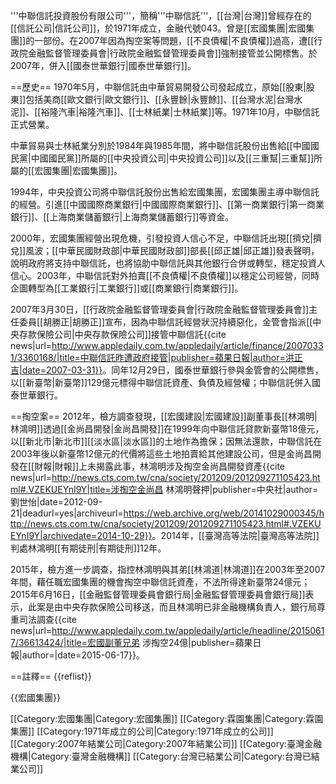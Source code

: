 '''中聯信託投資股份有限公司'''，簡稱'''中聯信託'''，[[台灣|台灣]]曾經存在的[[信託公司|信託公司]]，於1971年成立，金融代號043。曾是[[宏國集團|宏國集團]]的一部份。在2007年因為掏空案等問題，[[不良債權|不良債權]]過高，遭[[行政院金融監督管理委員會|行政院金融監督管理委員會]]強制接管並公開標售。於2007年，併入[[國泰世華銀行|國泰世華銀行]]。

==歷史==
1970年5月，中聯信託由中華貿易開發公司發起成立，原始[[股東|股東]]包括美商[[歐文銀行|歐文銀行]]、[[永豐餘|永豐餘]]、[[台灣水泥|台灣水泥]]、[[裕隆汽車|裕隆汽車]]、[[士林紙業|士林紙業]]等。1971年10月，中聯信託正式營業。

中華貿易與士林紙業分別於1984年與1985年間，將中聯信託股份出售給[[中國國民黨|中國國民黨]]所屬的[[中央投資公司|中央投資公司]]以及[[三重幫|三重幫]]所屬的[[宏國集團|宏國集團]]。

1994年，中央投資公司將中聯信託股份出售給宏國集團，宏國集團主導中聯信託的經營。引進[[中國國際商業銀行|中國國際商業銀行]]、[[第一商業銀行|第一商業銀行]]、[[上海商業儲蓄銀行|上海商業儲蓄銀行]]等資金。

2000年，宏國集團經營出現危機，引發投資人信心不足，中聯信託出現[[擠兌|擠兌]]風波；[[中華民國財政部|中華民國財政部]]部長[[邱正雄|邱正雄]]發表聲明，說明政府將支持中聯信託，也將協助中聯信託與其他銀行合併或轉型，穩定投資人信心。2003年，中聯信託對外拍賣[[不良債權|不良債權]]以穩定公司經營，同時企圖轉型為[[工業銀行|工業銀行]]或[[商業銀行|商業銀行]]。

2007年3月30日，[[行政院金融監督管理委員會|行政院金融監督管理委員會]]主任委員[[胡勝正|胡勝正]]宣布，因為中聯信託經營狀況持續惡化，金管會指派[[中央存款保險公司|中央存款保險公司]]接管中聯信託<ref>{{cite news|url=http://www.appledaily.com.tw/appledaily/article/finance/20070331/3360168/|title=中聯信託昨遭政府接管|publisher=蘋果日報|author=洪正吉|date=2007-03-31}}</ref>。同年12月29日，國泰世華銀行參與金管會的公開標售，以[[新臺幣|新臺幣]]129億元標得中聯信託資產、負債及經營權；中聯信託併入國泰世華銀行。

==掏空案==
2012年，檢方調查發現，[[宏國建設|宏國建設]]副董事長[[林鴻明|林鴻明]]透過[[金尚昌開發|金尚昌開發]]在1999年向中聯信託貸款新臺幣18億元，以[[新北市|新北市]][[淡水區|淡水區]]的土地作為擔保；因無法還款，中聯信託在2003年後以新臺幣12億元的代價將這些土地拍賣給其他建設公司，但是金尚昌開發在[[財報|財報]]上未揭露此事，林鴻明涉及掏空金尚昌開發資產<ref>{{cite news|url=http://news.cts.com.tw/cna/society/201209/201209271105423.html#.VZEKUEYnI9Y|title=涉掏空金尚昌 林鴻明聲押|publisher=中央社|author=劉世怡|date=2012-09-21|deadurl=yes|archiveurl=https://web.archive.org/web/20141029000345/http://news.cts.com.tw/cna/society/201209/201209271105423.html#.VZEKUEYnI9Y|archivedate=2014-10-29}}</ref>。2014年，[[臺灣高等法院|臺灣高等法院]]判處林鴻明[[有期徒刑|有期徒刑]]12年。

2015年，檢方進一步調查，指控林鴻明與其弟[[林鴻道|林鴻道]]在2003年至2007年間，藉任職宏國集團的機會掏空中聯信託資產，不法所得達新臺幣24億元；2015年6月16日，[[金融監督管理委員會銀行局|金融監督管理委員會銀行局]]表示，此案是由中央存款保險公司移送，而且林鴻明已非金融機構負責人，銀行局尊重司法調查<ref>{{cite news|url=http://www.appledaily.com.tw/appledaily/article/headline/20150617/36613424/|title=宏國副董兄弟 涉掏空24億|publisher=蘋果日報|author=|date=2015-06-17}}</ref>。

==註釋==
{{reflist}}

{{宏國集團}}

[[Category:宏國集團|Category:宏國集團]]
[[Category:霖園集團|Category:霖園集團]]
[[Category:1971年成立的公司|Category:1971年成立的公司]]
[[Category:2007年結業公司|Category:2007年結業公司]]
[[Category:臺灣金融機構|Category:臺灣金融機構]]
[[Category:台灣已結業公司|Category:台灣已結業公司]]